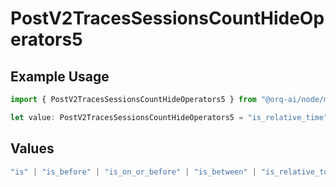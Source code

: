 # PostV2TracesSessionsCountHideOperators5

## Example Usage

```typescript
import { PostV2TracesSessionsCountHideOperators5 } from "@orq-ai/node/models/operations";

let value: PostV2TracesSessionsCountHideOperators5 = "is_relative_time";
```

## Values

```typescript
"is" | "is_before" | "is_on_or_before" | "is_between" | "is_relative_today" | "is_relative_time" | "is_empty" | "is_not_empty"
```